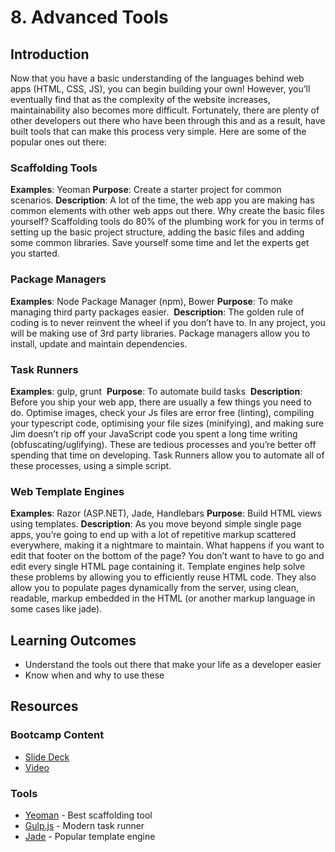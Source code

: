 # 8. Advanced Tools
## Introduction
Now that you have a basic understanding of the languages behind web apps (HTML, CSS, JS), you can begin building your own! However, you’ll eventually find that as the complexity of the website increases, maintainability also becomes more difficult. Fortunately, there are plenty of other developers out there who have been through this and as a result, have built tools that can make this process very simple. Here are some of the popular ones out there: 

### Scaffolding Tools 
**Examples**: Yeoman
**Purpose**: Create a starter project for common scenarios.
**Description**: A lot of the time, the web app you are making has common elements with other web apps out there. Why create the basic files yourself? Scaffolding tools do 80% of the plumbing work for you in terms of setting up the basic project structure, adding the basic files and adding some common libraries. Save yourself some time and let the experts get you started.

### Package Managers 
**Examples**: Node Package Manager (npm), Bower
**Purpose**: To make managing third party packages easier. 
**Description**: The golden rule of coding is to never reinvent the wheel if you don’t have to. In any project, you will be making use of 3rd party libraries. Package managers allow you to install, update and maintain dependencies.

### Task Runners 
**Examples**: gulp, grunt 
**Purpose**: To automate build tasks 
**Description**: Before you ship your web app, there are usually a few things you need to do. Optimise images, check your Js files are error free (linting), compiling your typescript code, optimising your file sizes (minifying), and making sure Jim doesn’t rip off your JavaScript code you spent a long time writing (obfuscating/uglifying). These are tedious processes and you’re better off spending that time on developing. Task Runners allow you to automate all of these processes, using a simple script.

### Web Template Engines 
**Examples**: Razor (ASP.NET), Jade, Handlebars
**Purpose**: Build HTML views using templates.
**Description**: As you move beyond simple single page apps, you’re going to end up with a lot of repetitive markup scattered everywhere, making it a nightmare to maintain. What happens if you want to edit that footer on the bottom of the page? You don’t want to have to go and edit every single HTML page containing it. Template engines help solve these problems by allowing you to efficiently reuse HTML code. They also allow you to populate pages dynamically from the server, using clean, readable, markup embedded in the HTML (or another markup language in some cases like jade).

## Learning Outcomes
* Understand the tools out there that make your life as a developer easier
* Know when and why to use these

## Resources
### Bootcamp Content
* [Slide Deck](http://link.com)
* [Video](http://link.com)

### Tools
* [Yeoman](http://yeoman.io/) - Best scaffolding tool
* [Gulp.js](http://gulpjs.com/) - Modern task runner
* [Jade](http://jade-lang.com/) - Popular template engine
